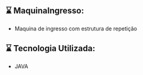 ## ⌛ MaquinaIngresso:
* Maquina de ingresso com estrutura de repetição 

## ⌛ Tecnologia Utilizada:
* JAVA
## 
